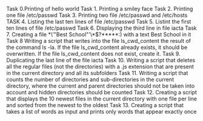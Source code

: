 Task 0.Printing of hello world
Task 1. Printing a smiley face
Task 2. Printing one file /etc/passwd
Task 3. Printing two file /etc/passwd and /etc/hosts
TASK 4. Listing the last ten lines of file /etc/passwd
Task 5. Listint the first ten lines of file /etc/passwd
Task 6. Displaying the third line in file iacta
Task 7. Creating a file \*\\'"Best School"\'\\*$\?\*\*\*\*\*:) with a text Best School in it
Task 8 Writing a script that writes into the file ls_cwd_content the result of the command ls -la. If the file ls_cwd_content already exists, it should be overwritten. If the file ls_cwd_content does not exist, create it.
Task 9. Duplicating the last line of the file iacta
Task 10. Writing a script that deletes all the regular files (not the directories) with a .js extension that are present in the current directory and all its subfolders
Task 11. Writing a script that counts the number of directories and sub-directories in the current directory, where the current and parent directories should not be taken into account and hidden directories should be counted
Task 12. Creating a script that displays the 10 newest files in the current directory with one file per line and sorted from the newest to the oldest
Task 13. Creating a script that takes a list of words as input and prints only words that appear exactly once
